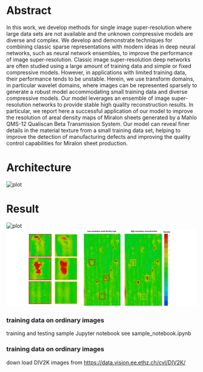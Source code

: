 # Abstract

In this work, we develop methods for single image super-resolution where large data sets are not available and the unknown compressive models are diverse and complex. We develop and demonstrate techniques for combining classic sparse representations with modern ideas in deep neural networks, such as neural network ensembles, to improve the performance of image super-resolution. Classic image super-resolution deep networks are often studied using a large amount of training data and simple or fixed compressive models. However, in applications with limited training data, their performance tends to be unstable. Herein, we use transform domains, in particular wavelet domains, where images can be represented sparsely to generate a robust model accommodating small training data and diverse compressive models. Our model leverages an ensemble of image super-resolution networks to provide stable high quality reconstruction results. In particular, we report here a successful application of our model to improve the resolution of areal density maps of Miralon sheets generated by a Mahlo QMS-12 Qualiscan Beta Transmission System. Our model can reveal finer details in the material texture from a small training data set, helping to improve the detection of manufacturing defects and improving the quality control capabilities for Miralon sheet production.  

# Architecture
![plot](https://github.com/innanliu426/EnsemNet/frame.png?raw=true)

# Result
![plot](https://github.com/innanliu426/EnsemNet/miralon_result.png?raw=true)
![GitHub Logo](/miralon_result.png)


### training data on ordinary images
training and testing sample Jupyter notebook see sample_notebook.ipynb
### training data on ordinary images
down load DIV2K images from https://data.vision.ee.ethz.ch/cvl/DIV2K/
